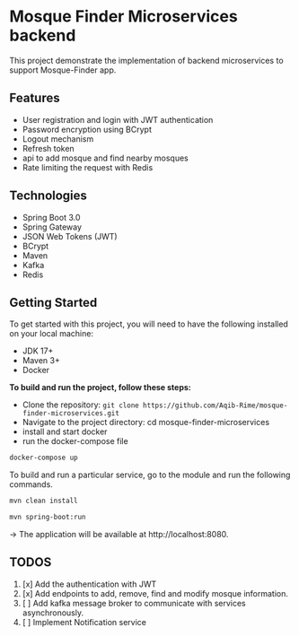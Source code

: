 # Mosque Finder Microservices backend

This project demonstrate the implementation of backend microservices to support Mosque-Finder app.

## Features

* User registration and login with JWT authentication
* Password encryption using BCrypt
* Logout mechanism
* Refresh token
* api to add mosque and find nearby mosques
* Rate limiting the request with Redis

## Technologies

* Spring Boot 3.0
* Spring Gateway
* JSON Web Tokens (JWT)
* BCrypt
* Maven
* Kafka
* Redis

## Getting Started

To get started with this project, you will need to have the following installed on your local machine:

* JDK 17+
* Maven 3+
* Docker

**To build and run the project, follow these steps:**

* Clone the repository: `git clone https://github.com/Aqib-Rime/mosque-finder-microservices.git`
* Navigate to the project directory: cd mosque-finder-microservices
* install and start docker
* run the docker-compose file

```bash
docker-compose up
```

To build and run a particular service, go to the module and run the following commands.

```bash
mvn clean install
```

```bash
mvn spring-boot:run
```

-> The application will be available at http://localhost:8080.

## TODOS

1. [x] Add the authentication with JWT
2. [x] Add endpoints to add, remove, find and modify mosque information.
3. [ ] Add kafka message broker to communicate with services asynchronously.
4. [ ] Implement Notification service